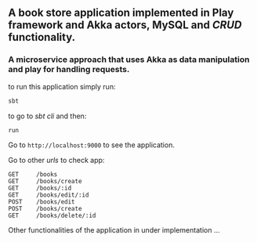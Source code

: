 ## A book store application implemented in Play framework and Akka actors, MySQL and *CRUD* functionality.
### A microservice approach that uses Akka as data manipulation and play for handling requests.

to run this application simply run:
```bash
sbt
```
to go to *sbt cli* and then:
```bash
run
```
Go to `http://localhost:9000` to see the application.

Go to other *urls* to check app:

```
GET     /books                                  
GET     /books/create                           
GET     /books/:id                              
GET     /books/edit/:id                         
POST    /books/edit                             
POST    /books/create                           
GET     /books/delete/:id  
```

Other functionalities of the application in under implementation ...

